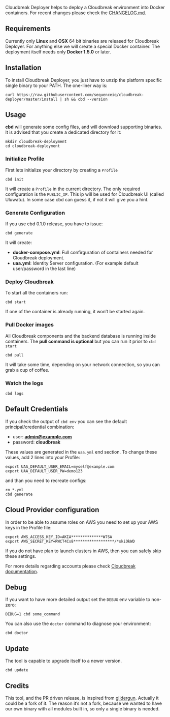 Cloudbreak Deployer helps to deploy a Cloudbreak environment into Docker containers.
For recent changes please check the [CHANGELOG.md](https://github.com/sequenceiq/cloudbreak-deployer/blob/master/CHANGELOG.md).

## Requirements

Currently only **Linux** and **OSX** 64 bit binaries are released for Cloudbreak Deployer. For anything else we will create a special Docker container.
The deployment itself needs only **Docker 1.5.0** or later.

## Installation

To install Cloudbreak Deployer, you just have to unzip the platform specific
single binary to your PATH. The one-liner way is:

```
curl https://raw.githubusercontent.com/sequenceiq/cloudbreak-deployer/master/install | sh && cbd --version
```

## Usage

**cbd** will generate some config files, and will download supporting binaries. It is
advised that you create a dedicated directory for it:

```
mkdir cloudbreak-deployment
cd cloudbreak-deployment
```

### Initialize Profile
First lets initialize your directory by creating a `Profile`

```
cbd init
```
It will create a `Profile` in the current directory. The only required
configuration is the `PUBLIC_IP`. This ip will be used for Cloudbreak UI
(called Uluwatu). In some case cbd can guess it, if not it will give you a hint.

### Generate Configuration

If you use cbd 0.1.0 release, you have to issue:
```
cbd generate
```

It will create:
- **docker-compose.yml**: Full confirguration of containers needed for Cloudbreak deployment.
- **uaa.yml**: Identity Server configuration. (For example default user/password in the last line)

### Deploy Cloudbreak

To start all the containers run:

```
cbd start
```
If one of the container is already running, it won’t be started again.


### Pull Docker images

All Cloudbreak components and the backend database is running inside containers.
The **pull command is optional** but you can run it prior to `cbd start`

```
cbd pull
```

It will take some time, depending on your network connection, so you can grab a cup of coffee.


### Watch the logs

```
cbd logs
```


## Default Credentials

If you check the output of `cbd env` you can see the default principal/credential combination:
- user: **admin@example.com**
- password: **cloudbreak**

These values are generated in the `uaa.yml` end section. To change these values, add 2 lines into your Profile:

```
export UAA_DEFAULT_USER_EMAIL=myself@example.com
export UAA_DEFAULT_USER_PW=demo123
```
and than you need to recreate configs:
```
rm *.yml
cbd generate
```

## Cloud Provider configuration
In order to be able to assume roles on AWS you need to set up your AWS keys in the Profile file:
```
export AWS_ACCESS_KEY_ID=AKIA**************W7SA
export AWS_SECRET_KEY=RWCT4Cs8******************/*skiOkWD
```
If you do not have plan to launch clusters in AWS, then you can safely skip these settings.

For more details regarding accounts please check [Cloudbreak documentation](http://sequenceiq.com/cloudbreak/#accounts).


## Debug

If you want to have more detailed output set the `DEBUG` env variable to non-zero:

```
DEBUG=1 cbd some_command
```

You can also use the `doctor` command to diagnose your environment:

```
cbd doctor
```

## Update

The tool is capable to upgrade itself to a newer version.

```
cbd update
```

## Credits

This tool, and the PR driven release, is inspired from [glidergun](https://github.com/gliderlabs/glidergun). Actually it
could be a fork of it. The reason it’s not a fork, because we wanted to have our own binary with all modules
built in, so only a single binary is needed.
